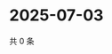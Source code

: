 # 2025-07-03

共 0 条

<!-- BEGIN ZHIHUQUESTIONS -->
<!-- 最后更新时间 Thu Jul 03 2025 14:18:17 GMT+0800 (China Standard Time) -->

<!-- END ZHIHUQUESTIONS -->
